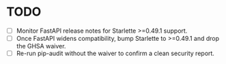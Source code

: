 # TODO

- [ ] Monitor FastAPI release notes for Starlette >=0.49.1 support.
- [ ] Once FastAPI widens compatibility, bump Starlette to >=0.49.1 and drop the GHSA waiver.
- [ ] Re-run pip-audit without the waiver to confirm a clean security report.
